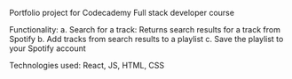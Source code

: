 Portfolio project for Codecademy Full stack developer course

Functionality:
a. Search for a track: Returns search results for a track from Spotify
b. Add tracks from search results to a playlist
c. Save the playlist to your Spotify account

Technologies used: React, JS, HTML, CSS
